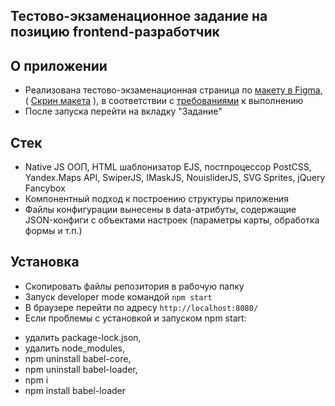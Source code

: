 ## Тестово-экзаменационное задание на позицию frontend-разработчик


## О приложении

* Реализована тестово-экзаменационная страница по [макету в Figma](), ( [Скрин макета](http://joxi.ru/zANXG6Zt1wnagm) ), в соответствии с [требованиями]() к выполнению
* После запуска перейти на вкладку "Задание"

## Стек

* Native JS ООП, HTML шаблонизатор EJS, постпроцессор PostCSS, Yandex.Maps API, SwiperJS, IMaskJS, NouisliderJS, SVG Sprites, jQuery Fancybox
* Компонентный подход к построению структуры приложения
* Файлы конфигурации вынесены в data-атрибуты, содержащие JSON-конфиги с объектами настроек (параметры карты, обработка
формы и т.п.)


## Установка

* Скопировать файлы репозитория в рабочую папку
* Запуск developer mode командой `npm start`
* В браузере перейти по адресу `http://localhost:8080/`
* Если проблемы с установкой и запуском npm start:

- удалить package-lock.json,
- удалить node_modules,
- npm uninstall babel-core,
- npm uninstall babel-loader,
- npm i
- npm install babel-loader
